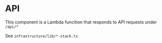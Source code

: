 # API

This component is a Lambda funcition that responds to API requests under `/api/*`

See `infrastructure/lib/*-stack.ts`

